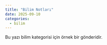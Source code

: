 ```yaml
---
title: "Bilim Notları"
date: 2025-09-10
categories:
  - bilim
---
```

Bu yazı bilim kategorisi için örnek bir gönderidir.
